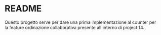 # README

Questo progetto serve per dare una prima implementazione al counter per la feature
ordinazione collaborativa presente all'interno di project 14.
